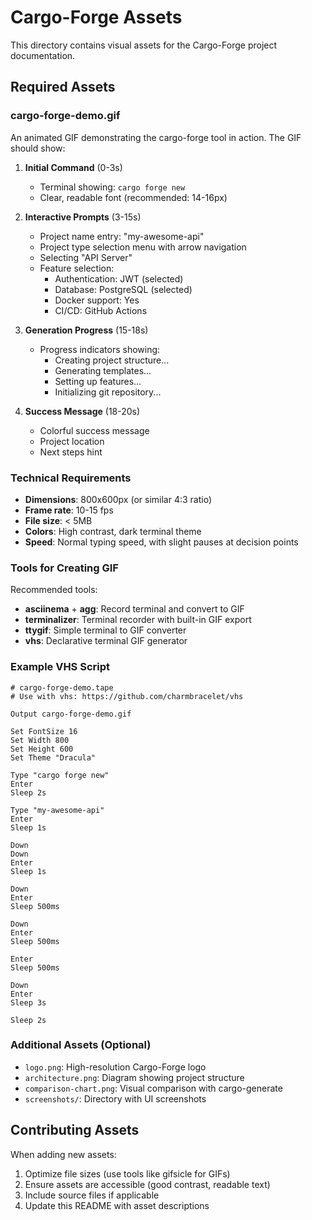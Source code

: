 # Cargo-Forge Assets

This directory contains visual assets for the Cargo-Forge project documentation.

## Required Assets

### cargo-forge-demo.gif

An animated GIF demonstrating the cargo-forge tool in action. The GIF should show:

1. **Initial Command** (0-3s)
   - Terminal showing: `cargo forge new`
   - Clear, readable font (recommended: 14-16px)

2. **Interactive Prompts** (3-15s)
   - Project name entry: "my-awesome-api"
   - Project type selection menu with arrow navigation
   - Selecting "API Server"
   - Feature selection:
     - Authentication: JWT (selected)
     - Database: PostgreSQL (selected)
     - Docker support: Yes
     - CI/CD: GitHub Actions

3. **Generation Progress** (15-18s)
   - Progress indicators showing:
     - Creating project structure...
     - Generating templates...
     - Setting up features...
     - Initializing git repository...

4. **Success Message** (18-20s)
   - Colorful success message
   - Project location
   - Next steps hint

### Technical Requirements

- **Dimensions**: 800x600px (or similar 4:3 ratio)
- **Frame rate**: 10-15 fps
- **File size**: < 5MB
- **Colors**: High contrast, dark terminal theme
- **Speed**: Normal typing speed, with slight pauses at decision points

### Tools for Creating GIF

Recommended tools:
- **asciinema** + **agg**: Record terminal and convert to GIF
- **terminalizer**: Terminal recorder with built-in GIF export
- **ttygif**: Simple terminal to GIF converter
- **vhs**: Declarative terminal GIF generator

### Example VHS Script

```tape
# cargo-forge-demo.tape
# Use with vhs: https://github.com/charmbracelet/vhs

Output cargo-forge-demo.gif

Set FontSize 16
Set Width 800
Set Height 600
Set Theme "Dracula"

Type "cargo forge new"
Enter
Sleep 2s

Type "my-awesome-api"
Enter
Sleep 1s

Down
Down
Enter
Sleep 1s

Down
Enter
Sleep 500ms

Down
Enter
Sleep 500ms

Enter
Sleep 500ms

Down
Enter
Sleep 3s

Sleep 2s
```

### Additional Assets (Optional)

- `logo.png`: High-resolution Cargo-Forge logo
- `architecture.png`: Diagram showing project structure
- `comparison-chart.png`: Visual comparison with cargo-generate
- `screenshots/`: Directory with UI screenshots

## Contributing Assets

When adding new assets:
1. Optimize file sizes (use tools like gifsicle for GIFs)
2. Ensure assets are accessible (good contrast, readable text)
3. Include source files if applicable
4. Update this README with asset descriptions